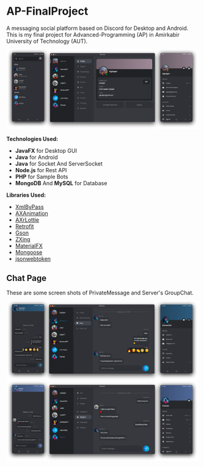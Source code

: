 # AP-FinalProject
 A messaging social platform based on Discord for Desktop and Android.<br>
This is my final project for Advanced-Programming (AP) in Amirkabir University of Technology (AUT).<br>

![](./images/1.png)

**Technologies Used:**<br>
- **JavaFX** for Desktop GUI
- **Java** for Android
- **Java** for Socket And ServerSocket
- **Node.js** for Rest API
- **PHP** for Sample Bots
- **MongoDB** And **MySQL** for Database

**Libraries Used:**<br>
- [XmlByPass](https://github.com/Aghajari/XmlByPass)
- [AXAnimation](https://github.com/Aghajari/AXAnimation)
- [AXrLottie](https://github.com/Aghajari/AXrLottie)
- [Retrofit](https://github.com/square/retrofit)
- [Gson](https://github.com/google/gson)
- [ZXing](https://github.com/zxing/zxing)
- [MaterialFX](https://github.com/palexdev/MaterialFX)
- [Mongoose](https://github.com/Automattic/mongoose)
- [jsonwebtoken](https://github.com/auth0/node-jsonwebtoken)

## Chat Page

These are some screen shots of PrivateMessage and Server's GroupChat.

![](./images/2.png)
<br>
![](./images/6.png)
